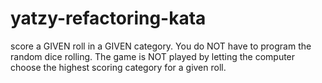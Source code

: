 # yatzy-refactoring-kata
score a GIVEN roll in a GIVEN category. You do NOT have to program the random dice rolling. The game is NOT played by letting the computer choose the highest scoring category for a given roll.
